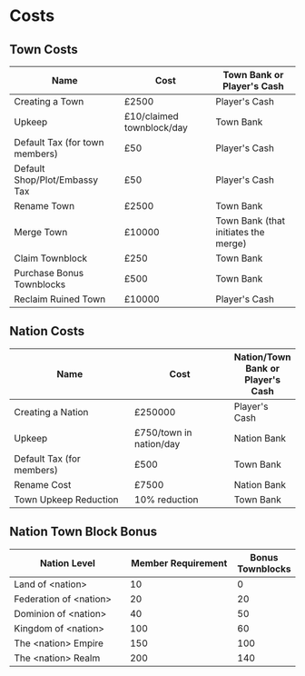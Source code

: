 # Costs

## Town Costs

| Name                           | Cost                      | Town Bank or Player's Cash           |
| ------------------------------ | ------------------------- | ------------------------------------ |
| Creating a Town                | £2500                     | Player's Cash                        |
| Upkeep                         | £10/claimed townblock/day | Town Bank                            |
| Default Tax (for town members) | £50                       | Player's Cash                        |
| Default Shop/Plot/Embassy Tax  | £50                       | Player's Cash                        |
| Rename Town                    | £2500                     | Town Bank                            |
| Merge Town                     | £10000                    | Town Bank (that initiates the merge) |
| Claim Townblock                | £250                      | Town Bank                            |
| Purchase Bonus Townblocks      | £500                      | Town Bank                            |
| Reclaim Ruined Town            | £10000                    | Player's Cash                        |

## Nation Costs

<table><thead><tr><th width="248">Name</th><th width="192.33333333333331">Cost</th><th>Nation/Town Bank or Player's Cash</th></tr></thead><tbody><tr><td>Creating a Nation</td><td>£250000</td><td>Player's Cash</td></tr><tr><td>Upkeep</td><td>£750/town in nation/day</td><td>Nation Bank</td></tr><tr><td>Default Tax (for members)</td><td>£500</td><td>Town Bank</td></tr><tr><td>Rename Cost</td><td>£7500</td><td>Nation Bank</td></tr><tr><td>Town Upkeep Reduction</td><td>10% reduction</td><td>Town Bank</td></tr></tbody></table>

## Nation Town Block Bonus

<table><thead><tr><th width="248">Nation Level</th><th width="213.33333333333331">Member Requirement</th><th>Bonus Townblocks</th></tr></thead><tbody><tr><td>Land of &#x3C;nation></td><td>10</td><td>0</td></tr><tr><td>Federation of &#x3C;nation></td><td>20</td><td>20</td></tr><tr><td>Dominion of &#x3C;nation></td><td>40</td><td>50</td></tr><tr><td>Kingdom of &#x3C;nation></td><td>100</td><td>60</td></tr><tr><td>The &#x3C;nation> Empire</td><td>150</td><td>100</td></tr><tr><td>The &#x3C;nation> Realm</td><td>200</td><td>140</td></tr></tbody></table>
